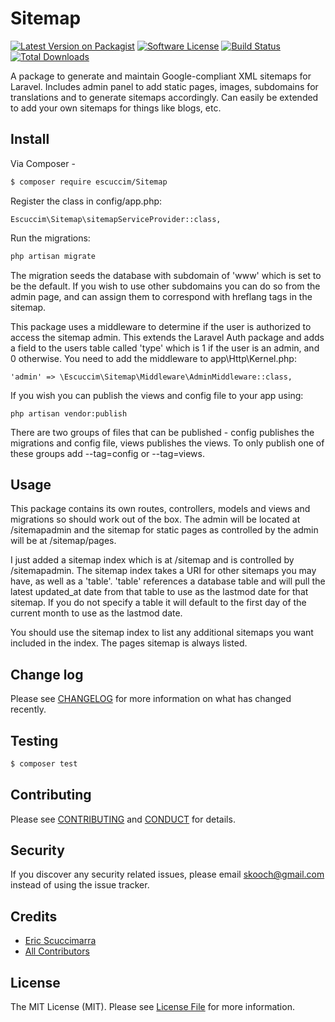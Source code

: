 # Sitemap

[![Latest Version on Packagist][ico-version]][link-packagist]
[![Software License][ico-license]](LICENSE.md)
[![Build Status][ico-travis]][link-travis]
[![Total Downloads][ico-downloads]][link-downloads]


A package to generate and maintain Google-compliant XML sitemaps for Laravel. Includes admin panel to add static pages, images, subdomains for translations and to generate sitemaps accordingly. Can easily be extended to add your own sitemaps for things like blogs, etc.

## Install

Via Composer -

``` bash
$ composer require escuccim/Sitemap
```
Register the class in config/app.php:
```
Escuccim\Sitemap\sitemapServiceProvider::class,
```
Run the migrations:
``` bash
php artisan migrate
```
The migration seeds the database with subdomain of 'www' which is set to be the default. If you wish to use other subdomains you can do so from the admin page, and can assign them to correspond with hreflang tags in the sitemap.

This package uses a middleware to determine if the user is authorized to access the sitemap admin. This extends the Laravel Auth package and adds a field to the users table called 'type' which is 1 if the user is an admin, and 0 otherwise. You need to add the middleware to app\Http\Kernel.php:
```
'admin' => \Escuccim\Sitemap\Middleware\AdminMiddleware::class,
```

If you wish you can publish the views and config file to your app using:
```
php artisan vendor:publish
```

There are two groups of files that can be published - config publishes the migrations and config file, views publishes the views. To only publish one of these groups add --tag=config or --tag=views. 

## Usage

This package contains its own routes, controllers, models and views and migrations so should work out of the box. The admin will be located at /sitemapadmin and the sitemap for static pages as controlled by the admin will be at /sitemap/pages. 

I just added a sitemap index which is at /sitemap and is controlled by /sitemapadmin. The sitemap index takes a URI for other sitemaps you may have, as well as a 'table'. 'table' references a database table and will pull the latest updated_at date from that table to use as the lastmod date for that sitemap. If you do not specify a table it will default to the first day of the current month to use as the lastmod date.

You should use the sitemap index to list any additional sitemaps you want included in the index. The pages sitemap is always listed.

## Change log

Please see [CHANGELOG](CHANGELOG.md) for more information on what has changed recently.

## Testing

``` bash
$ composer test
```

## Contributing

Please see [CONTRIBUTING](CONTRIBUTING.md) and [CONDUCT](CONDUCT.md) for details.

## Security

If you discover any security related issues, please email skooch@gmail.com instead of using the issue tracker.

## Credits

- [Eric Scuccimarra][link-author]
- [All Contributors][link-contributors]

## License

The MIT License (MIT). Please see [License File](LICENSE.md) for more information.

[ico-version]: https://img.shields.io/packagist/v/escuccim/Sitemap.svg?style=flat-square
[ico-license]: https://img.shields.io/badge/license-MIT-brightgreen.svg?style=flat-square
[ico-travis]: https://img.shields.io/travis/escuccim/Sitemap/master.svg?style=flat-square
[ico-scrutinizer]: https://img.shields.io/scrutinizer/coverage/g/escuccim/Sitemap.svg?style=flat-square
[ico-code-quality]: https://img.shields.io/scrutinizer/g/escuccim/Sitemap.svg?style=flat-square
[ico-downloads]: https://img.shields.io/packagist/dt/escuccim/Sitemap.svg?style=flat-square

[link-packagist]: https://packagist.org/packages/escuccim/Sitemap
[link-travis]: https://travis-ci.org/escuccim/Sitemap
[link-scrutinizer]: https://scrutinizer-ci.com/g/escuccim/Sitemap/code-structure
[link-code-quality]: https://scrutinizer-ci.com/g/escuccim/Sitemap
[link-downloads]: https://packagist.org/packages/escuccim/Sitemap
[link-author]: https://github.com/escuccim
[link-contributors]: ../../contributors
